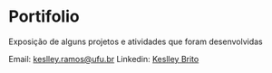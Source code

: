# Portifolio
Exposição de alguns projetos e atividades que foram desenvolvidas

Email: keslley.ramos@ufu.br
Linkedin: [Keslley Brito](https://www.linkedin.com/in/keslley-brito/)
